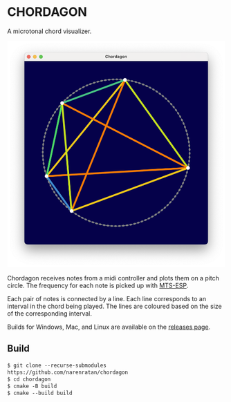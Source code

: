 CHORDAGON
=========
A microtonal chord visualizer.

![chordagon](images/chordagon.png)

Chordagon receives notes from a midi controller and plots them on a pitch
circle. The frequency for each note is picked up with
[MTS-ESP](https://github.com/ODDSound/MTS-ESP).

Each pair of notes is connected by a line. Each line corresponds to an interval
in the chord being played. The lines are coloured based on the size of the
corresponding interval.

Builds for Windows, Mac, and Linux are available on the [releases
page](https://github.com/narenratan/chordagon/releases).

Build
-----
```console
$ git clone --recurse-submodules https://github.com/narenratan/chordagon
$ cd chordagon
$ cmake -B build
$ cmake --build build
```
